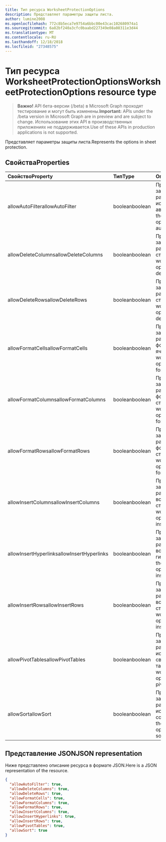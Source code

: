 ```yaml
---
title: Тип ресурса WorksheetProtectionOptions
description: Представляет параметры защиты листа.
author: lumine2008
ms.openlocfilehash: 772c8b5eca7e9754a6bbc00e43cac102680974a1
ms.sourcegitcommit: 6a82bf240a3cfc0baabd227349e08a08311e3d44
ms.translationtype: MT
ms.contentlocale: ru-RU
ms.lasthandoff: 12/18/2018
ms.locfileid: "27348575"
---
```

# <a name="worksheetprotectionoptions-resource-type"></a><span data-ttu-id="8bd3b-103">Тип ресурса WorksheetProtectionOptions</span><span class="sxs-lookup"><span data-stu-id="8bd3b-103">WorksheetProtectionOptions resource type</span></span>

> <span data-ttu-id="8bd3b-104">**Важно!** API бета-версии (/beta) в Microsoft Graph проходят тестирование и могут быть изменены.</span><span class="sxs-lookup"><span data-stu-id="8bd3b-104">**Important:** APIs under the /beta version in Microsoft Graph are in preview and are subject to change.</span></span> <span data-ttu-id="8bd3b-105">Использование этих API в производственных приложениях не поддерживается.</span><span class="sxs-lookup"><span data-stu-id="8bd3b-105">Use of these APIs in production applications is not supported.</span></span>

<span data-ttu-id="8bd3b-106">Представляет параметры защиты листа.</span><span class="sxs-lookup"><span data-stu-id="8bd3b-106">Represents the options in sheet protection.</span></span>

## <a name="properties"></a><span data-ttu-id="8bd3b-107">Свойства</span><span class="sxs-lookup"><span data-stu-id="8bd3b-107">Properties</span></span>
| <span data-ttu-id="8bd3b-108">Свойство</span><span class="sxs-lookup"><span data-stu-id="8bd3b-108">Property</span></span>     | <span data-ttu-id="8bd3b-109">Тип</span><span class="sxs-lookup"><span data-stu-id="8bd3b-109">Type</span></span>   |<span data-ttu-id="8bd3b-110">Описание</span><span class="sxs-lookup"><span data-stu-id="8bd3b-110">Description</span></span>|
|:---------------|:--------|:----------|
|<span data-ttu-id="8bd3b-111">allowAutoFilter</span><span class="sxs-lookup"><span data-stu-id="8bd3b-111">allowAutoFilter</span></span>|<span data-ttu-id="8bd3b-112">boolean</span><span class="sxs-lookup"><span data-stu-id="8bd3b-112">boolean</span></span>|<span data-ttu-id="8bd3b-113">Представляет параметр защиты листа, разрешающий использовать функцию автофильтра.</span><span class="sxs-lookup"><span data-stu-id="8bd3b-113">Represents the worksheet protection option of allowing using auto filter feature.</span></span>|
|<span data-ttu-id="8bd3b-114">allowDeleteColumns</span><span class="sxs-lookup"><span data-stu-id="8bd3b-114">allowDeleteColumns</span></span>|<span data-ttu-id="8bd3b-115">boolean</span><span class="sxs-lookup"><span data-stu-id="8bd3b-115">boolean</span></span>|<span data-ttu-id="8bd3b-116">Представляет параметр защиты листа, разрешающий удалять столбцы.</span><span class="sxs-lookup"><span data-stu-id="8bd3b-116">Represents the worksheet protection option of allowing deleting columns.</span></span>|
|<span data-ttu-id="8bd3b-117">allowDeleteRows</span><span class="sxs-lookup"><span data-stu-id="8bd3b-117">allowDeleteRows</span></span>|<span data-ttu-id="8bd3b-118">boolean</span><span class="sxs-lookup"><span data-stu-id="8bd3b-118">boolean</span></span>|<span data-ttu-id="8bd3b-119">Представляет параметр защиты листа, разрешающий удалять строки.</span><span class="sxs-lookup"><span data-stu-id="8bd3b-119">Represents the worksheet protection option of allowing deleting rows.</span></span>|
|<span data-ttu-id="8bd3b-120">allowFormatCells</span><span class="sxs-lookup"><span data-stu-id="8bd3b-120">allowFormatCells</span></span>|<span data-ttu-id="8bd3b-121">boolean</span><span class="sxs-lookup"><span data-stu-id="8bd3b-121">boolean</span></span>|<span data-ttu-id="8bd3b-122">Представляет параметр защиты листа, разрешающий форматировать ячейки.</span><span class="sxs-lookup"><span data-stu-id="8bd3b-122">Represents the worksheet protection option of allowing formatting cells.</span></span>|
|<span data-ttu-id="8bd3b-123">allowFormatColumns</span><span class="sxs-lookup"><span data-stu-id="8bd3b-123">allowFormatColumns</span></span>|<span data-ttu-id="8bd3b-124">boolean</span><span class="sxs-lookup"><span data-stu-id="8bd3b-124">boolean</span></span>|<span data-ttu-id="8bd3b-125">Представляет параметр защиты листа, разрешающий форматировать столбцы.</span><span class="sxs-lookup"><span data-stu-id="8bd3b-125">Represents the worksheet protection option of allowing formatting columns.</span></span>|
|<span data-ttu-id="8bd3b-126">allowFormatRows</span><span class="sxs-lookup"><span data-stu-id="8bd3b-126">allowFormatRows</span></span>|<span data-ttu-id="8bd3b-127">boolean</span><span class="sxs-lookup"><span data-stu-id="8bd3b-127">boolean</span></span>|<span data-ttu-id="8bd3b-128">Представляет параметр защиты листа, разрешающий форматировать строки.</span><span class="sxs-lookup"><span data-stu-id="8bd3b-128">Represents the worksheet protection option of allowing formatting rows.</span></span>|
|<span data-ttu-id="8bd3b-129">allowInsertColumns</span><span class="sxs-lookup"><span data-stu-id="8bd3b-129">allowInsertColumns</span></span>|<span data-ttu-id="8bd3b-130">boolean</span><span class="sxs-lookup"><span data-stu-id="8bd3b-130">boolean</span></span>|<span data-ttu-id="8bd3b-131">Представляет параметр защиты листа, разрешающий вставлять столбцы.</span><span class="sxs-lookup"><span data-stu-id="8bd3b-131">Represents the worksheet protection option of allowing inserting columns.</span></span>|
|<span data-ttu-id="8bd3b-132">allowInsertHyperlinks</span><span class="sxs-lookup"><span data-stu-id="8bd3b-132">allowInsertHyperlinks</span></span>|<span data-ttu-id="8bd3b-133">boolean</span><span class="sxs-lookup"><span data-stu-id="8bd3b-133">boolean</span></span>|<span data-ttu-id="8bd3b-134">Представляет параметр защиты листа, разрешающий вставлять гиперссылки.</span><span class="sxs-lookup"><span data-stu-id="8bd3b-134">Represents the worksheet protection option of allowing inserting hyperlinks.</span></span>|
|<span data-ttu-id="8bd3b-135">allowInsertRows</span><span class="sxs-lookup"><span data-stu-id="8bd3b-135">allowInsertRows</span></span>|<span data-ttu-id="8bd3b-136">boolean</span><span class="sxs-lookup"><span data-stu-id="8bd3b-136">boolean</span></span>|<span data-ttu-id="8bd3b-137">Представляет параметр защиты листа, разрешающий вставлять строки.</span><span class="sxs-lookup"><span data-stu-id="8bd3b-137">Represents the worksheet protection option of allowing inserting rows.</span></span>|
|<span data-ttu-id="8bd3b-138">allowPivotTables</span><span class="sxs-lookup"><span data-stu-id="8bd3b-138">allowPivotTables</span></span>|<span data-ttu-id="8bd3b-139">boolean</span><span class="sxs-lookup"><span data-stu-id="8bd3b-139">boolean</span></span>|<span data-ttu-id="8bd3b-140">Представляет параметр защиты листа, разрешающий использовать функцию сводных таблиц.</span><span class="sxs-lookup"><span data-stu-id="8bd3b-140">Represents the worksheet protection option of allowing using pivot table feature.</span></span>|
|<span data-ttu-id="8bd3b-141">allowSort</span><span class="sxs-lookup"><span data-stu-id="8bd3b-141">allowSort</span></span>|<span data-ttu-id="8bd3b-142">boolean</span><span class="sxs-lookup"><span data-stu-id="8bd3b-142">boolean</span></span>|<span data-ttu-id="8bd3b-143">Представляет параметр защиты листа, разрешающий использовать функцию сортировки.</span><span class="sxs-lookup"><span data-stu-id="8bd3b-143">Represents the worksheet protection option of allowing using sort feature.</span></span>|

## <a name="json-representation"></a><span data-ttu-id="8bd3b-144">Представление JSON</span><span class="sxs-lookup"><span data-stu-id="8bd3b-144">JSON representation</span></span>

<span data-ttu-id="8bd3b-145">Ниже представлено описание ресурса в формате JSON.</span><span class="sxs-lookup"><span data-stu-id="8bd3b-145">Here is a JSON representation of the resource.</span></span>

<!-- {
  "blockType": "resource",
  "optionalProperties": [

  ],
  "@odata.type": "microsoft.graph.worksheetProtectionOptions"
}-->

```json
{
  "allowAutoFilter": true,
  "allowDeleteColumns": true,
  "allowDeleteRows": true,
  "allowFormatCells": true,
  "allowFormatColumns": true,
  "allowFormatRows": true,
  "allowInsertColumns": true,
  "allowInsertHyperlinks": true,
  "allowInsertRows": true,
  "allowPivotTables": true,
  "allowSort": true
}

```

<!-- uuid: 8fcb5dbc-d5aa-4681-8e31-b001d5168d79
2015-10-25 14:57:30 UTC -->
<!-- {
  "type": "#page.annotation",
  "description": "WorksheetProtectionOptions resource",
  "keywords": "",
  "section": "documentation",
  "tocPath": ""
}-->